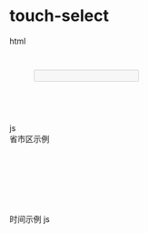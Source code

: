 # touch-select
html<br>
<code>
  <html>
      <input id="select_touch_start" disabled="disabled">
      <div id="touch_select_box"></div>
  </html>
</code>
<br>

js<br>
省市区示例
<code>
  <script>
     import touch_select from 'touch-select'
     
    var ct=touch_select.city_data.data; //这是插件内置的省市区数据 data.js 修改 或者自行调用接口获取
    touch_select.set_init({
      render:function (){
        //content节点
        var dat={
          privce:'',
          city:'',
          arr:''
        };

        for(var uy in ct.province){
          dat.privce+='<li  data-name='+ct.province[uy]+'  data-value='+uy+'>'+ct.province[uy]+'</li>';
        }
        for(var uyx in ct.city[3]){
          dat.city+='<li  data-name='+ct.city[3][uyx].area_name+' data-value='+ct.city[3][uyx].area_id+' data-value='+ct.city[3][uyx].area_name+'>'+ct.city[3][uyx].area_name+'</li>';
        }
        for(var uyxx in ct.city[41]){
          dat.arr+='<li  data-child='+ct.city[41][uyxx].area_name+' data-value='+ct.city[41][uyxx].area_id+' data-value='+ct.city[41][uyxx].area_name+'>'+ct.city[41][uyxx].area_name+'</li>';
        }

        touch_select('.ul_out')[0].innerHTML='<ul id="province_t" class="touch-select-ul">'+dat.privce+'</ul><ul id="city_t" class="touch-select-ul">'+dat.city+'</ul><ul id="area_t" class="touch-select-ul">'+dat.arr+'</ul>';

        //插入头部节点
        var heads=document.createElement('div');
        heads.innerHTML='<div class="select_heads_title"><div>省</div><div>市</div><div>区</div></div>';
        touch_select('#touch_select_set_self')[0].insertBefore(heads,touch_select('#touch-select')[0]);


        //插入底部按钮节点
        var footers=document.createElement('div');
        footers.innerHTML='<div class="select_footers"><div>确认</div><div>取消</div></div>';
        touch_select('#touch_select_set_self')[0].appendChild(footers)
      },
      touch_end_fn:function () {
        //设置联动渲染节点
        var dat={
          city:'',
          arr:''
        };

        var value=this.getAttribute('data-value');
        if(this.id=='province_t'){
          for(var ts in ct.city[value]){
            dat.city+='<li  data-name='+ct.city[value][ts].area_name+' data-value='+ct.city[value][ts].area_id+' data-value='+ct.city[value][ts].area_name+'>'+ct.city[value][ts].area_name+'</li>';
          }
          touch_select.set_city(dat.city);
        }
        if(this.id=='city_t'){
          for(var ts in ct.city[value]){
            dat.arr+='<li  data-name='+ct.city[value][ts].area_name+' data-value='+ct.city[value][ts].area_id+' data-value='+ct.city[value][ts].area_name+'>'+ct.city[value][ts].area_name+'</li>';
          }
          touch_select.set_arr(dat.arr);
        }

        //打印选择的value
        console.log(this.getAttribute('data-value'));
        console.log(this.getAttribute('data-name'))
      }
    });
     
     
  </script>
</code>

<br><br><br>
时间示例
js<br>
<code>
  <script>
     import touch_select from 'touch-select'
     
    var ct=touch_select.city_data.data;
    touch_select.set_init({
      render:function (){
        //content节点
        var dat={
         year:'',
         month:'',
         day:''
         };
         for(var ww=0;ww<100 ;ww++){
         var zda=2017-ww;
         dat.year+='<li data-name="year" data-value='+zda+'>'+zda+'年</li>'
         }
         for(var wwss=0;wwss<12 ;wwss++){
         var zdb=1+wwss;
         dat.month+='<li data-name="month" data-value='+zdb+'>'+zdb+'月</li>'
         }
         for(var wws=0;wws<31 ;wws++){
         var zdc=1+wws;
         dat.day+='<li data-name="day" data-value='+zdc+'>'+zdc+'日</li>'
         }
         touch_select('.ul_out')[0].innerHTML='<ul class="touch-select-ul">'+dat.year+'</ul><ul class="touch-select-ul">'+dat.month+'</ul><ul class="touch-select-ul">'+dat.day+'</ul>';
        //插入头部节点
        var heads=document.createElement('div');
        heads.innerHTML='<div class="select_heads_title"><div>年</div><div>月</div><div>日</div></div>';
        touch_select('#touch_select_set_self')[0].insertBefore(heads,touch_select('#touch-select')[0]);


        //插入底部按钮节点
        var footers=document.createElement('div');
        footers.innerHTML='<div class="select_footers"><div>确认</div><div>取消</div></div>';
        touch_select('#touch_select_set_self')[0].appendChild(footers)
      },
      touch_end_fn:function () {
        //打印选择的value
       var content={
          value:this.getAttribute('data-value') ,
          name:this.getAttribute('data-name')
      };
      console.log(content)
      }
      }
    });
     
     
  </script>
</code>

